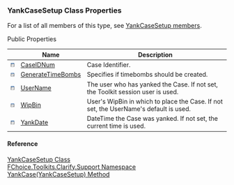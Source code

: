 ﻿### YankCaseSetup Class Properties

For a list of all members of this type, see [YankCaseSetup members](FChoice.Toolkits.Clarify~FChoice.Toolkits.Clarify.Support.YankCaseSetup_members.md).

Public Properties

|   | Name | Description |
| --- | --- | --- |
| ![Public Property](dotnetimages/publicProperty.png) | [CaseIDNum](FChoice.Toolkits.Clarify~FChoice.Toolkits.Clarify.Support.YankCaseSetup~CaseIDNum.md) | Case Identifier.   |
| ![Public Property](dotnetimages/publicProperty.png) | [GenerateTimeBombs](FChoice.Toolkits.Clarify~FChoice.Toolkits.Clarify.Support.YankCaseSetup~GenerateTimeBombs.md) | Specifies if timebombs should be created.   |
| ![Public Property](dotnetimages/publicProperty.png) | [UserName](FChoice.Toolkits.Clarify~FChoice.Toolkits.Clarify.Support.YankCaseSetup~UserName.md) | The user who has yanked the Case. If not set, the Toolkit session user is used.   |
| ![Public Property](dotnetimages/publicProperty.png) | [WipBin](FChoice.Toolkits.Clarify~FChoice.Toolkits.Clarify.Support.YankCaseSetup~WipBin.md) | User's WipBin in which to place the Case. If not set, the UserName's default is used.   |
| ![Public Property](dotnetimages/publicProperty.png) | [YankDate](FChoice.Toolkits.Clarify~FChoice.Toolkits.Clarify.Support.YankCaseSetup~YankDate.md) | DateTime the Case was yanked. If not set, the current time is used.   |





#### Reference

[YankCaseSetup Class](FChoice.Toolkits.Clarify~FChoice.Toolkits.Clarify.Support.YankCaseSetup.md)  
[FChoice.Toolkits.Clarify.Support Namespace](FChoice.Toolkits.Clarify~FChoice.Toolkits.Clarify.Support_namespace.md)  
[YankCase(YankCaseSetup) Method](FChoice.Toolkits.Clarify~FChoice.Toolkits.Clarify.Support.SupportToolkit~YankCase(YankCaseSetup).md)